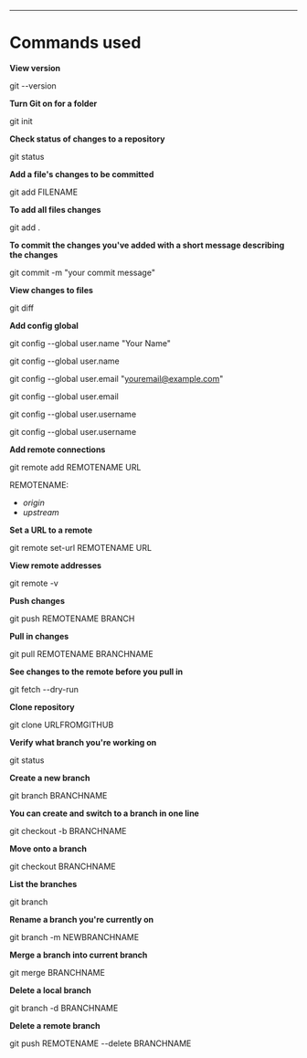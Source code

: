 --------------
Commands used
=============

**View version**

git --version

**Turn Git on for a folder**

git init

**Check status of changes to a repository**

git status

**Add a file's changes to be committed**

git add FILENAME

**To add all files changes**

git add .

**To commit the changes you've added with a short message describing the changes**

git commit -m "your commit message"

**View changes to files**

git diff

**Add config global**

git config --global user.name "Your Name"

git config --global user.name

git config --global user.email "youremail@example.com"

git config --global user.email

git config --global user.username <USerNamE>

git config --global user.username

**Add remote connections**

git remote add REMOTENAME URL

REMOTENAME:
- *origin*
- *upstream*

**Set a URL to a remote**

git remote set-url REMOTENAME URL

**View remote addresses**

git remote -v

**Push changes**

git push REMOTENAME BRANCH

**Pull in changes**

git pull REMOTENAME BRANCHNAME

**See changes to the remote before you pull in**

git fetch --dry-run

**Clone repository**

git clone URLFROMGITHUB

**Verify what branch you're working on**

git status

**Create a new branch**

git branch BRANCHNAME

**You can create and switch to a branch in one line**

git checkout -b BRANCHNAME

**Move onto a branch**

git checkout BRANCHNAME

**List the branches**

git branch

**Rename a branch you're currently on**

git branch -m NEWBRANCHNAME

**Merge a branch into current branch**

git merge BRANCHNAME

**Delete a local branch**

git branch -d BRANCHNAME

**Delete a remote branch**

git push REMOTENAME --delete BRANCHNAME